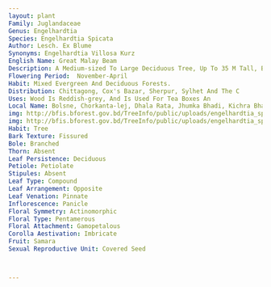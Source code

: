 ```yaml
---
layout: plant
Family: Juglandaceae
Genus: Engelhardtia
Species: Engelhardtia Spicata
Author: Lesch. Ex Blume
Synonyms: Engelhardtia Villosa Kurz
English Name: Great Malay Beam
Description: A Medium-sized To Large Deciduous Tree, Up To 35 M Tall, Base Often Buttressed, Young Parts Pubescent Or Tomentose, Branchlets Lenticellate, Bark Rough, Greyish-brown, Longitudinally Cracked, Blaze Light Or Deep Red With Rather Broad And Irregular Streaks. Leaves Imparipinnate Or Paripinnate, Leaflets 4-13, Sub-opposite, 5-20 Ã— 2-6 Cm, Narrow-oblong, Oblong-lanceolate Or Elliptic-lanceolate, Oblique, Acute Or Obtuse, Nearly Entire, Subcoriaceous, Glabrescent Above, Pubescent Beneath, Clothed With Orbicular Glands, Lateral Veins 8-13 On Either Half, Base Very Unequal, Petiolules Very Small. Male Flowers In Slender Catkins, 5-20 Cm Long, Often Panicled. Female Flowers In Pendulous Spikes, 15-34 Cm Long, Middle Bract In Fruits 5-8 Cm Long. Nut Globose, 0.5-0.8 Cm Across, Villously Hispid, Borne In Clusters, Each With 3 Wing-like Hairy Bracts.
Flowering Period:  November-April
Habit: Mixed Evergreen And Deciduous Forests.
Distribution: Chittagong, Cox's Bazar, Sherpur, Sylhet And The C
Uses: Wood Is Reddish-grey, And Is Used For Tea Boxes An
Local Name: Bolsne, Chorkanta-lej, Dhala Rata, Jhumka Bhadi, Kichra Bhadi , Kajkera Bhadi, Kaimula, Jalla, Lal Banak, Loha Bhadi, 
img: http://bfis.bforest.gov.bd/TreeInfo/public/uploads/engelhardtia_spicata1.jpg
img: http://bfis.bforest.gov.bd/TreeInfo/public/uploads/engelhardtia_spicata2.jpg
Habit: Tree
Bark Texture: Fissured
Bole: Branched
Thorn: Absent
Leaf Persistence: Deciduous
Petiole: Petiolate
Stipules: Absent
Leaf Type: Compound
Leaf Arrangement: Opposite
Leaf Venation: Pinnate
Inflorescence: Panicle
Floral Symmetry: Actinomorphic
Floral Type: Pentamerous
Floral Attachment: Gamopetalous
Corolla Aestivation: Imbricate
Fruit: Samara
Sexual Reproductive Unit: Covered Seed



---
```


